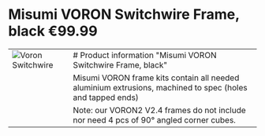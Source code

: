 
# Misumi VORON Switchwire Frame, black €99.99
| | |
|-----|-----|
| ![Voron Switchwire](https://fermio.xyz/media/e0/d5/c4/1632756132/vsw-frame-250.png) | # Product information "Misumi VORON Switchwire Frame, black" |
| | Misumi VORON frame kits contain all needed aluminium extrusions, machined to spec (holes and tapped ends) |
| | Note: our VORON2 V2.4 frames do not include nor need 4 pcs of 90° angled corner cubes. |
